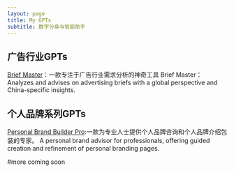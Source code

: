 ```yaml
---
layout: page
title: My GPTs
subtitle: 数字分身与智能助手
---
```

## 广告行业GPTs

[Brief Master](https://chat.openai.com/g/g-UzEO3sYlg-brief-master)：一款专注于广告行业需求分析的神奇工具
Brief Master：Analyzes and advises on advertising briefs with a global perspective and China-specific insights.


## 个人品牌系列GPTs
[Personal Brand Builder Pro](https://chat.openai.com/g/g-5K78yoYOu-personal-brand-builder-pro):一款为专业人士提供个人品牌咨询和个人品牌介绍包装的专家。
A personal brand advisor for professionals, offering guided creation and refinement of personal branding pages.


#more coming soon




